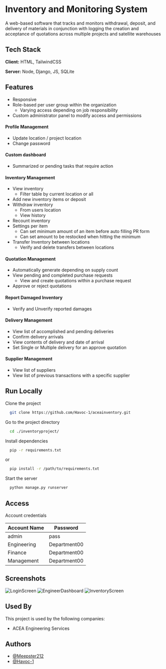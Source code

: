 
# Inventory and Monitoring System
A web-based software that tracks and monitors withdrawal, deposit, and
delivery of materials in conjunction with logging the creation and acceptance of quotations across multiple projects and satellite warehouses 



## Tech Stack

**Client:** HTML, TailwindCSS

**Server:** Node, Django, JS, SQLite


## Features

- Responsive
- Role-based per user group within the organization
  - Varying access depending on job responsibility
- Custom administrator panel to modify access and permissions
#### Profile Management
  - Update location / project location 
  - Change password 
#### Custom dashboard 
  - Summarized or pending tasks that require action
#### Inventory Management
- View inventory
    - Filter table by current location or all
- Add new inventory items or deposit 
- Withdraw inventory
    - From users location 
    - View history
- Recount inventory 
- Settings per item
    - Can set minimum amount of an item before auto filling PR form 
    - Can set amount to be restocked when hitting the minimum 
- Transfer Inventory between locations 
    - Verify and delete transfers between locations 
#### Quotation Management 
- Automatically generate depending on supply count 
- View pending and completed purchase requests
    - View and create quotations within a purchase request      
- Approve or reject quotations 
#### Report Damaged Inventory 
- Verify and Unverify reported damages 
#### Delivery Management 
- View list of accomplished and pending deliveries 
- Confirm delivery arrivals 
- View contents of delivery and date of arrival 
- Set Single or Multiple delivery for an approve quotation
#### Supplier Management 
- View list of suppliers 
- View list of previous transactions with a specific supplier
## Run Locally

Clone the project

```bash
  git clone https://github.com/Havoc-1/aceainventory.git
```

Go to the project directory

```bash
  cd ./inventoryproject/
```

Install dependencies

```bash
  pip -r requirements.txt
```
or
```bash
  pip install -r /path/to/requirements.txt
```

Start the server

```bash
  python manage.py runserver
```


## Access
Account credentials 

| Account Name  | Password |
| ------------- |-------------| 
| admin      | pass | 
| Engineering     | Department00 | 
| Finance     | Department00 | 
| Management     | Department00 | 

## Screenshots
![LoginScreen](https://github.com/Havoc-1/aceainventory/assets/87105826/6f634052-951e-4c74-8166-55139e327054)
![EngineerDashboard](https://github.com/Havoc-1/aceainventory/assets/87105826/88526317-0a9d-49e5-a844-d7a64f41e6ef)
![InventoryScreen](https://github.com/Havoc-1/aceainventory/assets/87105826/b0b8eb50-9bb0-4b58-a50f-ef51fc9016ca)

## Used By

This project is used by the following companies:

- ACEA Engineering Services
## Authors

- [@Meepster212](https://github.com/Meepster212)
- [@Havoc-1](https://github.com/Havoc-1)
